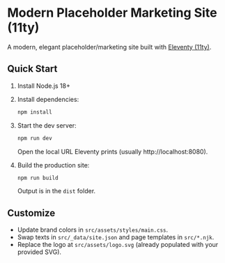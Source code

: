 # Modern Placeholder Marketing Site (11ty)

A modern, elegant placeholder/marketing site built with [Eleventy (11ty)](https://www.11ty.dev/).

## Quick Start

1. Install Node.js 18+
2. Install dependencies:
   ```bash
   npm install
   ```
3. Start the dev server:
   ```bash
   npm run dev
   ```
   Open the local URL Eleventy prints (usually http://localhost:8080).

4. Build the production site:
   ```bash
   npm run build
   ```
   Output is in the `dist` folder.

## Customize

- Update brand colors in `src/assets/styles/main.css`.
- Swap texts in `src/_data/site.json` and page templates in `src/*.njk`.
- Replace the logo at `src/assets/logo.svg` (already populated with your provided SVG).
